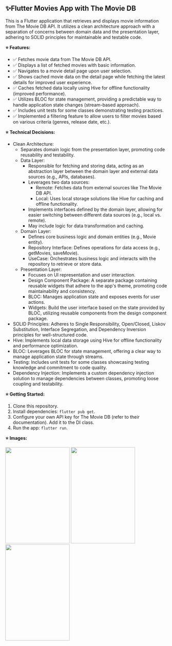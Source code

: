 ##  ✨Flutter Movies App with The Movie DB

This is a Flutter application that retrieves and displays movie information from The Movie DB API. It utilizes a clean architecture approach with a separation of concerns between domain data and the presentation layer, adhering to SOLID principles for maintainable and testable code.

**⭐ Features:**

*  :white_check_mark:  Fetches movie data from The Movie DB API.
*  :white_check_mark:  Displays a list of fetched movies with basic information.
*  :white_check_mark:  Navigates to a movie detail page upon user selection.
*  :white_check_mark:  Shows cached movie data on the detail page while fetching the latest details for improved user experience.
*  :white_check_mark:  Caches fetched data locally using Hive for offline functionality (improved performance).
*  :white_check_mark:  Utilizes BLOC for state management, providing a predictable way to handle application state changes (stream-based approach).
*  :white_check_mark:  Includes unit tests for some classes demonstrating testing practices.
*  :white_check_mark:  Implemented a filtering feature to allow users to filter movies based on various criteria (genres, release date, etc.).


**⭐ Technical Decisions:**

* Clean Architecture:
    * Separates domain logic from the presentation layer, promoting code reusability and testability.
    * Data Layer:
        * Responsible for fetching and storing data, acting as an abstraction layer between the domain layer and external data sources (e.g., APIs, databases).
        * Leverages two data sources:
            * Remote: Fetches data from external sources like The Movie DB API.
            * Local: Uses local storage solutions like Hive for caching and offline functionality.
        * Implements interfaces defined by the domain layer, allowing for easier switching between different data sources (e.g., local vs. remote).
        * May include logic for data transformation and caching.
    * Domain Layer:
        * Defines core business logic and domain entities (e.g., Movie entity).
        * Repository Interface: Defines operations for data access (e.g., getMovies, saveMovie).
        * UseCase: Orchestrates business logic and interacts with the repository to retrieve or store data.
    * Presentation Layer:
        * Focuses on UI representation and user interaction.
        * Design Component Package: A separate package containing reusable widgets that adhere to the app's theme, promoting code maintainability and consistency.
        * BLOC: Manages application state and exposes events for user actions.
        * Widgets: Build the user interface based on the state provided by BLOC, utilizing reusable components from the design component package.
* SOLID Principles: Adheres to Single Responsibility, Open/Closed, Liskov Substitution, Interface Segregation, and Dependency Inversion principles for well-structured code.
* Hive: Implements local data storage using Hive for offline functionality and performance optimization.
* BLOC: Leverages BLOC for state management, offering a clear way to manage application state through streams.
* Testing: Includes unit tests for some classes showcasing testing knowledge and commitment to code quality.
* Dependency Injection: Implements a custom dependency injection solution to manage dependencies between classes, promoting loose coupling and testability.

**⭐ Getting Started:**

1. Clone this repository.
2. Install dependencies: `flutter pub get`.
3. Configure your own API key for The Movie DB (refer to their documentation). Add it to the DI class.
4. Run the app: `flutter run`.

**⭐ Images:**

<img src="https://github.com/itaishalom/FlutterMovieApp/assets/9066121/71994f06-97ef-46a4-9cbe-32148e24251f" width="200" height="300">

<img src="https://github.com/itaishalom/FlutterMovieApp/assets/9066121/81f47a54-9309-4d15-b8db-dd04db0cad32" width="200" height="300">

<img src="https://github.com/itaishalom/FlutterMovieApp/assets/9066121/2e5d157a-0f19-4dec-a54c-8a6918775f98" width="200" height="300">

